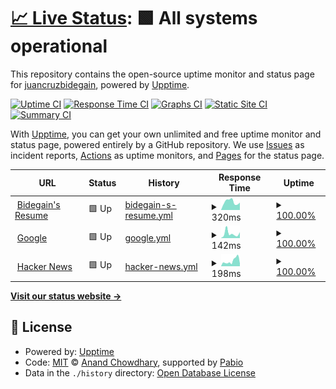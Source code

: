 # [📈 Live Status](https://demo.upptime.js.org): <!--live status--> **🟩 All systems operational**

This repository contains the open-source uptime monitor and status page for [juancruzbidegain](https://demo.upptime.js.org), powered by [Upptime](https://github.com/upptime/upptime).

[![Uptime CI](https://github.com/juancruzbidegain/upptime/workflows/Uptime%20CI/badge.svg)](https://github.com/juancruzbidegain/upptime/actions?query=workflow%3A%22Uptime+CI%22)
[![Response Time CI](https://github.com/juancruzbidegain/upptime/workflows/Response%20Time%20CI/badge.svg)](https://github.com/juancruzbidegain/upptime/actions?query=workflow%3A%22Response+Time+CI%22)
[![Graphs CI](https://github.com/juancruzbidegain/upptime/workflows/Graphs%20CI/badge.svg)](https://github.com/juancruzbidegain/upptime/actions?query=workflow%3A%22Graphs+CI%22)
[![Static Site CI](https://github.com/juancruzbidegain/upptime/workflows/Static%20Site%20CI/badge.svg)](https://github.com/juancruzbidegain/upptime/actions?query=workflow%3A%22Static+Site+CI%22)
[![Summary CI](https://github.com/juancruzbidegain/upptime/workflows/Summary%20CI/badge.svg)](https://github.com/juancruzbidegain/upptime/actions?query=workflow%3A%22Summary+CI%22)

With [Upptime](https://upptime.js.org), you can get your own unlimited and free uptime monitor and status page, powered entirely by a GitHub repository. We use [Issues](https://github.com/juancruzbidegain/upptime/issues) as incident reports, [Actions](https://github.com/juancruzbidegain/upptime/actions) as uptime monitors, and [Pages](https://demo.upptime.js.org) for the status page.

<!--start: status pages-->
<!-- This summary is generated by Upptime (https://github.com/upptime/upptime) -->
<!-- Do not edit this manually, your changes will be overwritten -->
<!-- prettier-ignore -->
| URL | Status | History | Response Time | Uptime |
| --- | ------ | ------- | ------------- | ------ |
| <img alt="" src="https://icons.duckduckgo.com/ip3/www.bidegain.com.ar.ico" height="13"> [Bidegain's Resume](https://www.bidegain.com.ar) | 🟩 Up | [bidegain-s-resume.yml](https://github.com/juancruzbidegain/upptime/commits/HEAD/history/bidegain-s-resume.yml) | <details><summary><img alt="Response time graph" src="./graphs/bidegain-s-resume/response-time-week.png" height="20"> 320ms</summary><br><a href="https://demo.upptime.js.org/history/bidegain-s-resume"><img alt="Response time 291" src="https://img.shields.io/endpoint?url=https%3A%2F%2Fraw.githubusercontent.com%2Fjuancruzbidegain%2Fupptime%2FHEAD%2Fapi%2Fbidegain-s-resume%2Fresponse-time.json"></a><br><a href="https://demo.upptime.js.org/history/bidegain-s-resume"><img alt="24-hour response time 292" src="https://img.shields.io/endpoint?url=https%3A%2F%2Fraw.githubusercontent.com%2Fjuancruzbidegain%2Fupptime%2FHEAD%2Fapi%2Fbidegain-s-resume%2Fresponse-time-day.json"></a><br><a href="https://demo.upptime.js.org/history/bidegain-s-resume"><img alt="7-day response time 320" src="https://img.shields.io/endpoint?url=https%3A%2F%2Fraw.githubusercontent.com%2Fjuancruzbidegain%2Fupptime%2FHEAD%2Fapi%2Fbidegain-s-resume%2Fresponse-time-week.json"></a><br><a href="https://demo.upptime.js.org/history/bidegain-s-resume"><img alt="30-day response time 291" src="https://img.shields.io/endpoint?url=https%3A%2F%2Fraw.githubusercontent.com%2Fjuancruzbidegain%2Fupptime%2FHEAD%2Fapi%2Fbidegain-s-resume%2Fresponse-time-month.json"></a><br><a href="https://demo.upptime.js.org/history/bidegain-s-resume"><img alt="1-year response time 291" src="https://img.shields.io/endpoint?url=https%3A%2F%2Fraw.githubusercontent.com%2Fjuancruzbidegain%2Fupptime%2FHEAD%2Fapi%2Fbidegain-s-resume%2Fresponse-time-year.json"></a></details> | <details><summary><a href="https://demo.upptime.js.org/history/bidegain-s-resume">100.00%</a></summary><a href="https://demo.upptime.js.org/history/bidegain-s-resume"><img alt="All-time uptime 100.00%" src="https://img.shields.io/endpoint?url=https%3A%2F%2Fraw.githubusercontent.com%2Fjuancruzbidegain%2Fupptime%2FHEAD%2Fapi%2Fbidegain-s-resume%2Fuptime.json"></a><br><a href="https://demo.upptime.js.org/history/bidegain-s-resume"><img alt="24-hour uptime 100.00%" src="https://img.shields.io/endpoint?url=https%3A%2F%2Fraw.githubusercontent.com%2Fjuancruzbidegain%2Fupptime%2FHEAD%2Fapi%2Fbidegain-s-resume%2Fuptime-day.json"></a><br><a href="https://demo.upptime.js.org/history/bidegain-s-resume"><img alt="7-day uptime 100.00%" src="https://img.shields.io/endpoint?url=https%3A%2F%2Fraw.githubusercontent.com%2Fjuancruzbidegain%2Fupptime%2FHEAD%2Fapi%2Fbidegain-s-resume%2Fuptime-week.json"></a><br><a href="https://demo.upptime.js.org/history/bidegain-s-resume"><img alt="30-day uptime 100.00%" src="https://img.shields.io/endpoint?url=https%3A%2F%2Fraw.githubusercontent.com%2Fjuancruzbidegain%2Fupptime%2FHEAD%2Fapi%2Fbidegain-s-resume%2Fuptime-month.json"></a><br><a href="https://demo.upptime.js.org/history/bidegain-s-resume"><img alt="1-year uptime 100.00%" src="https://img.shields.io/endpoint?url=https%3A%2F%2Fraw.githubusercontent.com%2Fjuancruzbidegain%2Fupptime%2FHEAD%2Fapi%2Fbidegain-s-resume%2Fuptime-year.json"></a></details>
| <img alt="" src="https://icons.duckduckgo.com/ip3/www.google.com.ico" height="13"> [Google](https://www.google.com) | 🟩 Up | [google.yml](https://github.com/juancruzbidegain/upptime/commits/HEAD/history/google.yml) | <details><summary><img alt="Response time graph" src="./graphs/google/response-time-week.png" height="20"> 142ms</summary><br><a href="https://demo.upptime.js.org/history/google"><img alt="Response time 105" src="https://img.shields.io/endpoint?url=https%3A%2F%2Fraw.githubusercontent.com%2Fjuancruzbidegain%2Fupptime%2FHEAD%2Fapi%2Fgoogle%2Fresponse-time.json"></a><br><a href="https://demo.upptime.js.org/history/google"><img alt="24-hour response time 182" src="https://img.shields.io/endpoint?url=https%3A%2F%2Fraw.githubusercontent.com%2Fjuancruzbidegain%2Fupptime%2FHEAD%2Fapi%2Fgoogle%2Fresponse-time-day.json"></a><br><a href="https://demo.upptime.js.org/history/google"><img alt="7-day response time 142" src="https://img.shields.io/endpoint?url=https%3A%2F%2Fraw.githubusercontent.com%2Fjuancruzbidegain%2Fupptime%2FHEAD%2Fapi%2Fgoogle%2Fresponse-time-week.json"></a><br><a href="https://demo.upptime.js.org/history/google"><img alt="30-day response time 105" src="https://img.shields.io/endpoint?url=https%3A%2F%2Fraw.githubusercontent.com%2Fjuancruzbidegain%2Fupptime%2FHEAD%2Fapi%2Fgoogle%2Fresponse-time-month.json"></a><br><a href="https://demo.upptime.js.org/history/google"><img alt="1-year response time 105" src="https://img.shields.io/endpoint?url=https%3A%2F%2Fraw.githubusercontent.com%2Fjuancruzbidegain%2Fupptime%2FHEAD%2Fapi%2Fgoogle%2Fresponse-time-year.json"></a></details> | <details><summary><a href="https://demo.upptime.js.org/history/google">100.00%</a></summary><a href="https://demo.upptime.js.org/history/google"><img alt="All-time uptime 100.00%" src="https://img.shields.io/endpoint?url=https%3A%2F%2Fraw.githubusercontent.com%2Fjuancruzbidegain%2Fupptime%2FHEAD%2Fapi%2Fgoogle%2Fuptime.json"></a><br><a href="https://demo.upptime.js.org/history/google"><img alt="24-hour uptime 100.00%" src="https://img.shields.io/endpoint?url=https%3A%2F%2Fraw.githubusercontent.com%2Fjuancruzbidegain%2Fupptime%2FHEAD%2Fapi%2Fgoogle%2Fuptime-day.json"></a><br><a href="https://demo.upptime.js.org/history/google"><img alt="7-day uptime 100.00%" src="https://img.shields.io/endpoint?url=https%3A%2F%2Fraw.githubusercontent.com%2Fjuancruzbidegain%2Fupptime%2FHEAD%2Fapi%2Fgoogle%2Fuptime-week.json"></a><br><a href="https://demo.upptime.js.org/history/google"><img alt="30-day uptime 100.00%" src="https://img.shields.io/endpoint?url=https%3A%2F%2Fraw.githubusercontent.com%2Fjuancruzbidegain%2Fupptime%2FHEAD%2Fapi%2Fgoogle%2Fuptime-month.json"></a><br><a href="https://demo.upptime.js.org/history/google"><img alt="1-year uptime 100.00%" src="https://img.shields.io/endpoint?url=https%3A%2F%2Fraw.githubusercontent.com%2Fjuancruzbidegain%2Fupptime%2FHEAD%2Fapi%2Fgoogle%2Fuptime-year.json"></a></details>
| <img alt="" src="https://icons.duckduckgo.com/ip3/news.ycombinator.com.ico" height="13"> [Hacker News](https://news.ycombinator.com) | 🟩 Up | [hacker-news.yml](https://github.com/juancruzbidegain/upptime/commits/HEAD/history/hacker-news.yml) | <details><summary><img alt="Response time graph" src="./graphs/hacker-news/response-time-week.png" height="20"> 198ms</summary><br><a href="https://demo.upptime.js.org/history/hacker-news"><img alt="Response time 233" src="https://img.shields.io/endpoint?url=https%3A%2F%2Fraw.githubusercontent.com%2Fjuancruzbidegain%2Fupptime%2FHEAD%2Fapi%2Fhacker-news%2Fresponse-time.json"></a><br><a href="https://demo.upptime.js.org/history/hacker-news"><img alt="24-hour response time 102" src="https://img.shields.io/endpoint?url=https%3A%2F%2Fraw.githubusercontent.com%2Fjuancruzbidegain%2Fupptime%2FHEAD%2Fapi%2Fhacker-news%2Fresponse-time-day.json"></a><br><a href="https://demo.upptime.js.org/history/hacker-news"><img alt="7-day response time 198" src="https://img.shields.io/endpoint?url=https%3A%2F%2Fraw.githubusercontent.com%2Fjuancruzbidegain%2Fupptime%2FHEAD%2Fapi%2Fhacker-news%2Fresponse-time-week.json"></a><br><a href="https://demo.upptime.js.org/history/hacker-news"><img alt="30-day response time 233" src="https://img.shields.io/endpoint?url=https%3A%2F%2Fraw.githubusercontent.com%2Fjuancruzbidegain%2Fupptime%2FHEAD%2Fapi%2Fhacker-news%2Fresponse-time-month.json"></a><br><a href="https://demo.upptime.js.org/history/hacker-news"><img alt="1-year response time 233" src="https://img.shields.io/endpoint?url=https%3A%2F%2Fraw.githubusercontent.com%2Fjuancruzbidegain%2Fupptime%2FHEAD%2Fapi%2Fhacker-news%2Fresponse-time-year.json"></a></details> | <details><summary><a href="https://demo.upptime.js.org/history/hacker-news">100.00%</a></summary><a href="https://demo.upptime.js.org/history/hacker-news"><img alt="All-time uptime 100.00%" src="https://img.shields.io/endpoint?url=https%3A%2F%2Fraw.githubusercontent.com%2Fjuancruzbidegain%2Fupptime%2FHEAD%2Fapi%2Fhacker-news%2Fuptime.json"></a><br><a href="https://demo.upptime.js.org/history/hacker-news"><img alt="24-hour uptime 100.00%" src="https://img.shields.io/endpoint?url=https%3A%2F%2Fraw.githubusercontent.com%2Fjuancruzbidegain%2Fupptime%2FHEAD%2Fapi%2Fhacker-news%2Fuptime-day.json"></a><br><a href="https://demo.upptime.js.org/history/hacker-news"><img alt="7-day uptime 100.00%" src="https://img.shields.io/endpoint?url=https%3A%2F%2Fraw.githubusercontent.com%2Fjuancruzbidegain%2Fupptime%2FHEAD%2Fapi%2Fhacker-news%2Fuptime-week.json"></a><br><a href="https://demo.upptime.js.org/history/hacker-news"><img alt="30-day uptime 100.00%" src="https://img.shields.io/endpoint?url=https%3A%2F%2Fraw.githubusercontent.com%2Fjuancruzbidegain%2Fupptime%2FHEAD%2Fapi%2Fhacker-news%2Fuptime-month.json"></a><br><a href="https://demo.upptime.js.org/history/hacker-news"><img alt="1-year uptime 100.00%" src="https://img.shields.io/endpoint?url=https%3A%2F%2Fraw.githubusercontent.com%2Fjuancruzbidegain%2Fupptime%2FHEAD%2Fapi%2Fhacker-news%2Fuptime-year.json"></a></details>

<!--end: status pages-->

[**Visit our status website →**](https://demo.upptime.js.org)

## 📄 License

- Powered by: [Upptime](https://github.com/upptime/upptime)
- Code: [MIT](./LICENSE) © [Anand Chowdhary](https://anandchowdhary.com), supported by [Pabio](https://pabio.com)
- Data in the `./history` directory: [Open Database License](https://opendatacommons.org/licenses/odbl/1-0/)
